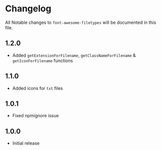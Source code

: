 # Changelog

All Notable changes to `font-awesome-filetypes` will be documented in this file.

## 1.2.0
- Added `getExtensionForFilename`, `getClassNameForFilename` & `getIconForFilename` functions

## 1.1.0
- Added icons for `txt` files

## 1.0.1
- Fixed npmignore issue

## 1.0.0
- Initial release
